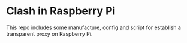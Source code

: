 # Clash in Raspberry Pi

This repo includes some manufacture, config and script for establish a transparent proxy on Raspberry Pi.


